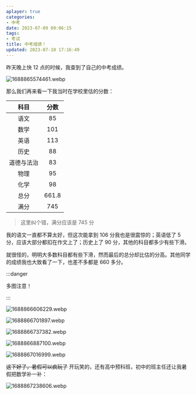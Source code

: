 ```yaml
---
aplayer: true
categories:
- 中考
date: 2023-07-09 09:06:15
tags:
- 考试
title: 中考成绩！
updated: 2023-07-10 17:16:49
---
```


昨天晚上快 12 点的时候，我查到了自己的中考成绩。

<!-- more -->

<meting-js
id="1870303714"
server="netease"
type="song"
theme="#F2BC57">
</meting-js>

![1688865574461.webp](https://r2.lihaoyu.cn/2023/07/09/64aa0b2c31555.webp)

那么我们再来看一下我当时在学校里估的分数：

| **科目** | **分数** |
| :------------: | :------------: |
|      语文      |       85       |
|      数学      |      101      |
|      英语      |      113      |
|      历史      |       88       |
|   道德与法治   |       83       |
|      物理      |       95       |
|      化学      |       98       |
|      总分      |     661.8     |
|      满分      |      745      |

> 这里纠个错，满分应该是 745 分

我的语文一直都不算太好，但这次能拿到 106 分我也是很震惊的；英语低了 5 分，应该大部分都扣在作文上了；历史上了 90 分，其他的科目都多少有些下滑。

就很怪的，明明大多数科目都有些下滑，然而最后的总分却比估的分高。其他同学的成绩我也大致看了一下，也差不多都是 660 多分。

:::danger

多图注意！

:::

![1688866606229.webp](https://r2.lihaoyu.cn/2023/07/09/64aa0f3d019a4.webp)

![1688866701897.webp](https://r2.lihaoyu.cn/2023/07/09/64aa0f928d09d.webp)

![1688866737382.webp](https://r2.lihaoyu.cn/2023/07/09/64aa0fb57a250.webp)

![1688866887100.webp](https://r2.lihaoyu.cn/2023/07/09/64aa104ac57e4.webp)

![1688867016999.webp](https://r2.lihaoyu.cn/2023/07/09/64aa10cfed3c0.webp)

~~这下好了，暑假可以疯玩了~~ 开玩笑的，还有高中预科班，初中的班主任还让我暑假把数学补一补：

![1688867238606.webp](https://r2.lihaoyu.cn/2023/07/09/64aa11a956d74.webp)
